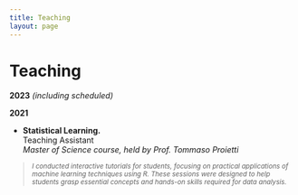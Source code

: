 ```yaml
---
title: Teaching
layout: page
---
```


# Teaching

**2023** *(including scheduled)*

**2021** 
- <b>**Statistical Learning.** </b>  
Teaching Assistant    
*Master of Science course, held by Prof. Tommaso Proietti*

> <sub> *I conducted interactive tutorials for students, focusing on practical applications of machine learning techniques using R. These sessions were designed to help students grasp essential concepts and hands-on skills required for data analysis.*
